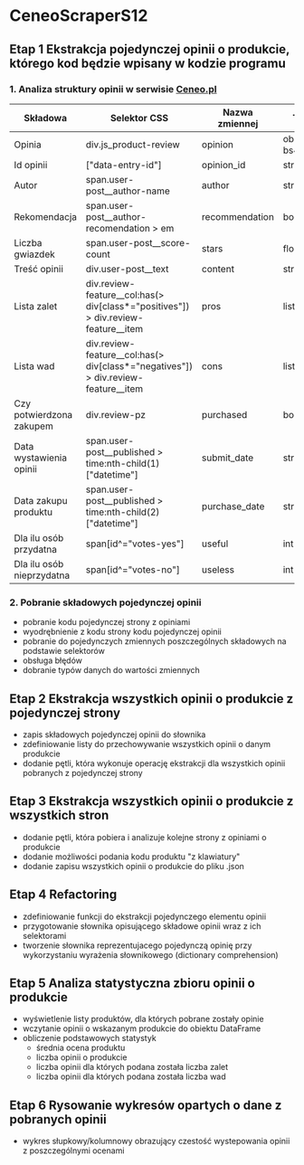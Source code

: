 # CeneoScraperS12
## Etap 1 Ekstrakcja pojedynczej opinii o produkcie, którego kod będzie wpisany w kodzie programu
### 1. Analiza struktury opinii w serwisie [Ceneo.pl](https://www.ceneo.pl)

|Składowa|Selektor CSS|Nazwa zmiennej|Typ danych|
|--------|------------|--------------|----------|
|Opinia|div.js_product-review|opinion|obiekt bs4.element.Tag|
|Id opinii|["data-entry-id"]|opinion_id|str|
|Autor|span.user-post__author-name|author|str|
|Rekomendacja|span.user-post__author-recomendation > em|recommendation|bool|
|Liczba gwiazdek|span.user-post__score-count|stars|float|
|Treść opinii|div.user-post__text|content|str|
|Lista zalet|div.review-feature__col:has(> div[class*="positives"]) > div.review-feature__item|pros|list|
|Lista wad|div.review-feature__col:has(> div[class*="negatives"]) > div.review-feature__item|cons|list|
|Czy potwierdzona zakupem|div.review-pz|purchased|bool|
|Data wystawienia opinii|span.user-post__published > time:nth-child(1)["datetime"]|submit_date|str|
|Data zakupu produktu|span.user-post__published > time:nth-child(2)["datetime"]|purchase_date|str|
|Dla ilu osób przydatna|span[id^="votes-yes"]|useful|int|
|Dla ilu osób nieprzydatna|span[id^="votes-no"]|useless|int|

### 2. Pobranie składowych pojedynczej opinii
- pobranie kodu pojedynczej strony z opiniami
- wyodrębnienie z kodu strony kodu pojedynczej opinii
- pobranie do pojedynczych zmiennych poszczególnych składowych na podstawie selektorów
- obsługa błędów
- dobranie typów danych do wartości zmiennych

## Etap 2 Ekstrakcja wszystkich opinii o produkcie z pojedynczej strony
- zapis składowych pojedynczej opinii do słownika
- zdefiniowanie listy do przechowywanie wszystkich opinii o danym produkcie
- dodanie pętli, która wykonuje operację ekstrakcji dla wszystkich opinii pobranych z pojedynczej strony

## Etap 3 Ekstrakcja wszystkich opinii o produkcie z wszystkich stron
- dodanie pętli, która pobiera i analizuje kolejne strony z opiniami o produkcie 
- dodanie możliwości podania kodu produktu "z klawiatury"
- dodanie zapisu wszystkich opinii o produkcie do pliku .json

## Etap 4 Refactoring
- zdefiniowanie funkcji do ekstrakcji pojedynczego elementu opinii
- przygotowanie słownika opisującego składowe opinii wraz z ich selektorami
- tworzenie słownika reprezentujacego pojedynczą opinię przy wykorzystaniu wyrażenia słownikowego (dictionary comprehension)

## Etap 5 Analiza statystyczna zbioru opinii o produkcie
- wyświetlenie listy produktów, dla których pobrane zostały opinie
- wczytanie opinii o wskazanym produkcie do obiektu DataFrame
- obliczenie podstawowych statystyk
    * średnia ocena produktu
    * liczba opinii o produkcie
    * liczba opinii dla których podana została liczba zalet
    * liczba opinii dla których podana została liczba wad

## Etap 6 Rysowanie wykresów opartych o dane z pobranych opinii
- wykres słupkowy/kolumnowy obrazujący czestość wystepowania opinii z poszczególnymi ocenami